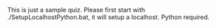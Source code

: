 This is just a sample quiz.
Please first start with ./SetupLocalhostPython.bat, it will setup a localhost.
Python required.
